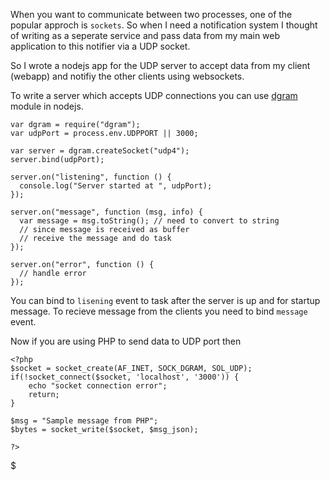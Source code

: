 When you want to communicate between two processes, one of the popular approch is `sockets`. So when I need a notification system I thought of writing as a seperate service and pass data from my main web application to this notifier via a UDP socket.

So I wrote a nodejs app for the UDP server to accept data from my client (webapp) and notifiy the other clients using websockets.

To write a server which accepts UDP connections you can use [dgram](https://nodejs.org/api/dgram.html) module in nodejs.

    var dgram = require("dgram");
    var udpPort = process.env.UDPPORT || 3000;

    var server = dgram.createSocket("udp4");
    server.bind(udpPort);

    server.on("listening", function () {
      console.log("Server started at ", udpPort);
    });

    server.on("message", function (msg, info) {
      var message = msg.toString(); // need to convert to string
      // since message is received as buffer
      // receive the message and do task
    });

    server.on("error", function () {
      // handle error
    });

You can bind to `lisening` event to task after the server is up and for startup message. To recieve message from the clients you need to bind `message` event.

Now if you are using PHP to send data to UDP port then

    <?php
    $socket = socket_create(AF_INET, SOCK_DGRAM, SOL_UDP);
    if(!socket_connect($socket, 'localhost', '3000')) {
        echo "socket connection error";
        return;
    }

    $msg = "Sample message from PHP";
    $bytes = socket_write($socket, $msg_json);

    ?>

$

